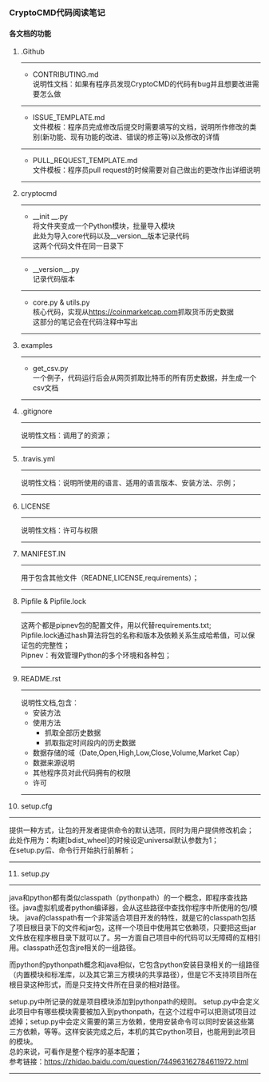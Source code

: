 
### CryptoCMD代码阅读笔记
#### 各文档的功能

1. .Github <br/>
    ***
   - CONTRIBUTING.md <br/>
    说明性文档：如果有程序员发现CryptoCMD的代码有bug并且想要改进需要怎么做 <br/>
    ***
   - ISSUE_TEMPLATE.md <br/>
    文件模板：程序员完成修改后提交时需要填写的文档，说明所作修改的类别(新功能、现有功能的改进、错误的修正等)以及修改的详情 <br/>
    ***
   - PULL_REQUEST_TEMPLATE.md<br/>
    文件模板：程序员pull request的时候需要对自己做出的更改作出详细说明<br/>
    ***
2. cryptocmd<br/>
    ***
   - \_\_init \_\_.py <br/>
   将文件夹变成一个Python模块，批量导入模块<br/>
   此处为导入core代码以及\_\_version\_\_版本记录代码<br/>
   这两个代码文件在同一目录下<br/>
   ***
   - \_\_version\_\_.py <br/>
   记录代码版本<br/>
   ***
   - core.py & utils.py <br/>
   核心代码，实现从<https://coinmarketcap.com>抓取货币历史数据<br/>
   这部分的笔记会在代码注释中写出<br/>
   ***
3. examples<br/>
   ***
   - get\_csv.py <br/>
   一个例子，代码运行后会从网页抓取比特币的所有历史数据，并生成一个csv文档<br/>
   ***
4. .gitignore <br/>
   ***
   说明性文档：调用了的资源；<br/>
   ***
5. .travis.yml<br/>
   ***
   说明性文档：说明所使用的语言、适用的语言版本、安装方法、示例；<br/>
   ***
6. LICENSE <br/>
   ***
   说明性文档：许可与权限<br/>
   ***
7. MANIFEST.IN<br/>
   ***
   用于包含其他文件（READNE,LICENSE,requirements）；<br/>
   ***
8. Pipfile & Pipfile.lock <br/>
   ***
   这两个都是pipnev包的配置文件，用以代替requirements.txt;<br/>
   Pipfile.lock通过hash算法将包的名称和版本及依赖关系生成哈希值，可以保证包的完整性；<br/>
   Pipnev：有效管理Python的多个环境和各种包；<br/>
   ***
9. README.rst<br/>
   ***
   说明性文档,包含：<br/>
   - 安装方法
   - 使用方法
      - 抓取全部历史数据
      - 抓取指定时间段内的历史数据
   - 数据存储的域（Date,Open,High,Low,Close,Volume,Market Cap）
   - 数据来源说明
   - 其他程序员对此代码拥有的权限
   - 许可
   ***
10. setup.cfg<br/>
   ***
   提供一种方式，让包的开发者提供命令的默认选项，同时为用户提供修改机会；<br/>
   此处作用为：构建[bdist_wheel]的时候设定universal默认参数为1；<br/>
   在setup.py后、命令行开始执行前解析；<br/>
   ***
11. setup.py<br/>
   ***
   java和python都有类似classpath（pythonpath）的一个概念，即程序查找路径。java虚拟机或者python编译器，会从这些路径中查找你程序中所使用的包/模块。
   java的classpath有一个非常适合项目开发的特性，就是它的classpath包括了项目根目录下的文件和jar包，这样一个项目中使用其它依赖项，只要把这些jar文件放在程序根目录下就可以了。另一方面自己项目中的代码可以无障碍的互相引用。classpath还包含jre相关的一组路径。<br/>
   
  而python的pythonpath概念和java相似，它包含python安装目录相关的一组路径（内置模块和标准库，以及其它第三方模块的共享路径），但是它不支持项目所在根目录这种形式，而是只支持文件所在目录的相对路径。<br/>
  
  setup.py中所记录的就是项目模块添加到pythonpath的规则。
  setup.py中会定义此项目中有哪些模块需要被加入到pythonpath，在这个过程中可以把测试项目过滤掉；setup.py中会定义需要的第三方依赖，使用安装命令可以同时安装这些第三方依赖，等等。这样安装完成之后，本机的其它python项目，也能用到此项目的模块。<br>
  总的来说，可看作是整个程序的基本配置；<br/>
  参考链接：<https://zhidao.baidu.com/question/744963162784611972.html>
   <br/>
   ***
